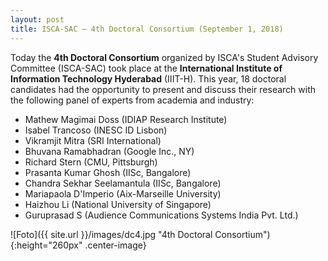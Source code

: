 ```yaml
---
layout: post
title: ISCA-SAC – 4th Doctoral Consortium (September 1, 2018)
---
```


Today the <strong>4th Doctoral Consortium</strong> organized by ISCA's Student Advisory Committee (ISCA-SAC) took place at the <strong>International Institute of Information Technology Hyderabad</strong> (IIIT-H). This year, 18 doctoral candidates had the opportunity to present and discuss their research with the following panel of experts from academia and industry:

<ul>
    <li>Mathew Magimai Doss (IDIAP Research Institute)</li>
    <li>Isabel Trancoso (INESC ID Lisbon)</li>
    <li>Vikramjit Mitra (SRI International)</li>
    <li>Bhuvana Ramabhadran (Google Inc., NY)</li>
    <li>Richard Stern (CMU, Pittsburgh)</li>
    <li>Prasanta Kumar Ghosh (IISc, Bangalore)</li>
    <li>Chandra Sekhar Seelamantula (IISc, Bangalore)</li>
    <li>Mariapaola D'Imperio (Aix-Marseille University)</li>
    <li>Haizhou Li (National University of Singapore)</li>
    <li>Guruprasad S (Audience Communications Systems India Pvt. Ltd.)</li>
</ul>

![Foto]({{ site.url }}/images/dc4.jpg "4th Doctoral Consortium"){:height="260px" .center-image}

